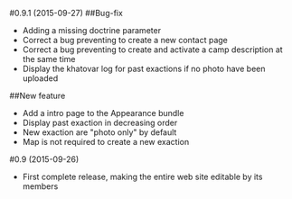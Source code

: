 #0.9.1 (2015-09-27)
##Bug-fix
- Adding a missing doctrine parameter
- Correct a bug preventing to create a new contact page
- Correct a bug preventing to create and activate a camp description at the same time
- Display the khatovar log for past exactions if no photo have been uploaded

##New feature
- Add a intro page to the Appearance bundle
- Display past exaction in decreasing order
- New exaction are "photo only" by default
- Map is not required to create a new exaction

#0.9 (2015-09-26)
- First complete release, making the entire web site editable by its members
